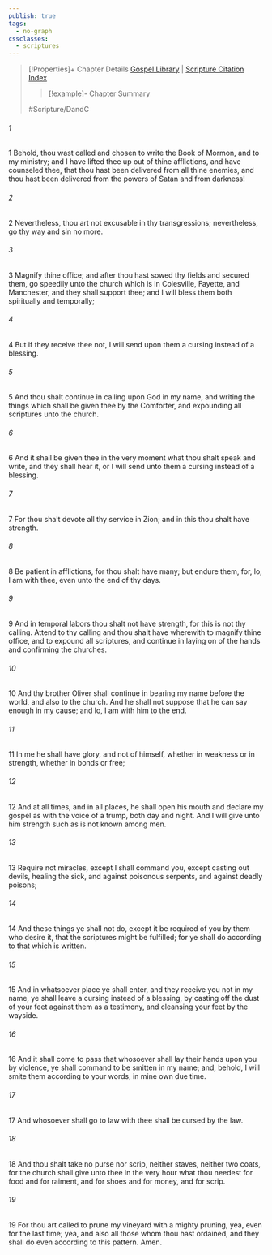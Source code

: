 ```yaml
---
publish: true
tags:
  - no-graph
cssclasses:
  - scriptures
---
```

>[!Properties]+ Chapter Details
>[Gospel Library](https://churchofjesuschrist.org/study/scriptures/dc-testament/dc/24?lang=eng)    |    [Scripture Citation Index](https://scriptures.byu.edu/#12e18::c12e18)
>>[!example]- Chapter Summary
>> 
> 
>
>#Scripture/DandC
###### 1
1 Behold, thou wast called and chosen to write the Book of Mormon, and to my ministry; and I have lifted thee up out of thine afflictions, and have counseled thee, that thou hast been delivered from all thine enemies, and thou hast been delivered from the powers of Satan and from darkness!
###### 2
2 Nevertheless, thou art not excusable in thy transgressions; nevertheless, go thy way and sin no more.
###### 3
3 Magnify thine office; and after thou hast sowed thy fields and secured them, go speedily unto the church which is in Colesville, Fayette, and Manchester, and they shall support thee; and I will bless them both spiritually and temporally;
###### 4
4 But if they receive thee not, I will send upon them a cursing instead of a blessing.
###### 5
5 And thou shalt continue in calling upon God in my name, and writing the things which shall be given thee by the Comforter, and expounding all scriptures unto the church.
###### 6
6 And it shall be given thee in the very moment what thou shalt speak and write, and they shall hear it, or I will send unto them a cursing instead of a blessing.
###### 7
7 For thou shalt devote all thy service in Zion; and in this thou shalt have strength.
###### 8
8 Be patient in afflictions, for thou shalt have many; but endure them, for, lo, I am with thee, even unto the end of thy days.
###### 9
9 And in temporal labors thou shalt not have strength, for this is not thy calling. Attend to thy calling and thou shalt have wherewith to magnify thine office, and to expound all scriptures, and continue in laying on of the hands and confirming the churches.
###### 10
10 And thy brother Oliver shall continue in bearing my name before the world, and also to the church. And he shall not suppose that he can say enough in my cause; and lo, I am with him to the end.
###### 11
11 In me he shall have glory, and not of himself, whether in weakness or in strength, whether in bonds or free;
###### 12
12 And at all times, and in all places, he shall open his mouth and declare my gospel as with the voice of a trump, both day and night. And I will give unto him strength such as is not known among men.
###### 13
13 Require not miracles, except I shall command you, except casting out devils, healing the sick, and against poisonous serpents, and against deadly poisons;
###### 14
14 And these things ye shall not do, except it be required of you by them who desire it, that the scriptures might be fulfilled; for ye shall do according to that which is written.
###### 15
15 And in whatsoever place ye shall enter, and they receive you not in my name, ye shall leave a cursing instead of a blessing, by casting off the dust of your feet against them as a testimony, and cleansing your feet by the wayside.
###### 16
16 And it shall come to pass that whosoever shall lay their hands upon you by violence, ye shall command to be smitten in my name; and, behold, I will smite them according to your words, in mine own due time.
###### 17
17 And whosoever shall go to law with thee shall be cursed by the law.
###### 18
18 And thou shalt take no purse nor scrip, neither staves, neither two coats, for the church shall give unto thee in the very hour what thou needest for food and for raiment, and for shoes and for money, and for scrip.
###### 19
19 For thou art called to prune my vineyard with a mighty pruning, yea, even for the last time; yea, and also all those whom thou hast ordained, and they shall do even according to this pattern. Amen.
